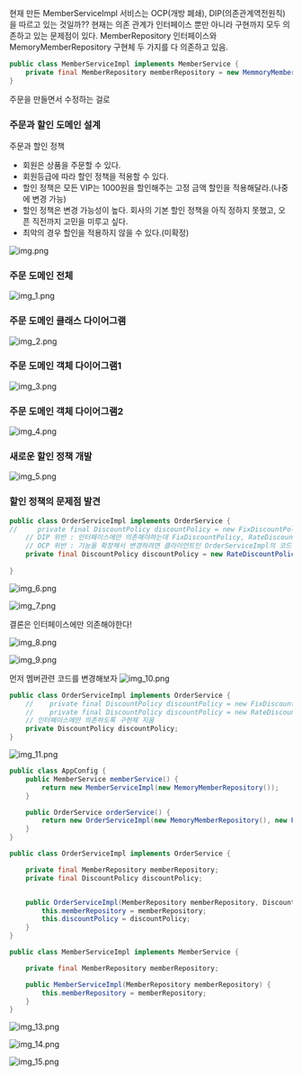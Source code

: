 
현재 만든 MemberServiceImpl 서비스는 OCP(개방 폐쇄), DIP(의존관계역전원칙)을 따르고 있는 것일까??
현재는 의존 관계가 인터페이스 뿐만 아니라 구현까지 모두 의존하고 있는 문제점이 있다.
MemberRepository 인터페이스와 MemoryMemberRepository 구현체 두 가지를 다 의존하고 있음.
```java
public class MemberServiceImpl implements MemberService {
    private final MemberRepository memberRepository = new MemmoryMemberRepository();
}
```
주문을 만들면서 수정하는 걸로


### 주문과 할인 도메인 설계
주문과 할인 정책
- 회원은 상품을 주문할 수 있다.
- 회원등급에 따라 할인 정책을 적용할 수 있다.
- 할인 정책은 모든 VIP는 1000원을 할인해주는 고정 금액 할인을 적용해달라.(나중에 변경 가능)
- 할인 정책은 변경 가능성이 높다. 회사의 기본 할인 정책을 아직 정하지 못했고, 오픈 직전까지 고민을 미루고 싶다.
- 최악의 경우 할인을 적용하지 않을 수 있다.(미확정)

![img.png](images/img.png)


### 주문 도메인 전체
![img_1.png](images/img_1.png)


### 주문 도메인 클래스 다이어그램 
![img_2.png](images/img_2.png)

### 주문 도메인 객체 다이어그램1
![img_3.png](images/img_3.png)

### 주문 도메인 객체 다이어그램2
![img_4.png](images/img_4.png)

### 새로운 할인 정책 개발
![img_5.png](images/img_5.png)



### 할인 정책의 문제점 발견
```java
public class OrderServiceImpl implements OrderService {
//     private final DiscountPolicy discountPolicy = new FixDiscountPolicy();
    // DIP 위반 : 인터페이스에만 의존해야하는데 FixDiscountPolicy, RateDiscountPolicy에 의존한다.
    // OCP 위반 : 기능을 확장해서 변경하려면 클라이언트인 OrderServiceImpl의 코드를 수정해야한다.
    private final DiscountPolicy discountPolicy = new RateDiscountPolicy();
    
}
```
![img_6.png](images/img_6.png)

![img_7.png](images/img_7.png)

결론은 인터페이스에만 의존해야한다!

![img_8.png](images/img_8.png)

![img_9.png](images/img_9.png)



먼저 멤버관련 코드를 변경해보자
![img_10.png](images/img_10.png)


```java
public class OrderServiceImpl implements OrderService {
    //    private final DiscountPolicy discountPolicy = new FixDiscountPolicy();
    //    private final DiscountPolicy discountPolicy = new RateDiscountPolicy();
    // 인터페이스에만 의존하도록 구현체 지움
    private DiscountPolicy discountPolicy;
}
```
![img_11.png](images/img_11.png)

```java
public class AppConfig {
    public MemberService memberService() {
        return new MemberServiceImpl(new MemoryMemberRepository());
    }

    public OrderService orderService() {
        return new OrderServiceImpl(new MemoryMemberRepository(), new FixDiscountPolicy());
    }
}
```

```java
public class OrderServiceImpl implements OrderService {

    private final MemberRepository memberRepository;
    private final DiscountPolicy discountPolicy;


    public OrderServiceImpl(MemberRepository memberRepository, DiscountPolicy discountPolicy) {
        this.memberRepository = memberRepository;
        this.discountPolicy = discountPolicy;
    }
}
```


```java
public class MemberServiceImpl implements MemberService {

    private final MemberRepository memberRepository;

    public MemberServiceImpl(MemberRepository memberRepository) {
        this.memberRepository = memberRepository;
    }
}
```
![img_13.png](images/img_13.png)


![img_14.png](images/img_14.png)

![img_15.png](images/img_15.png)